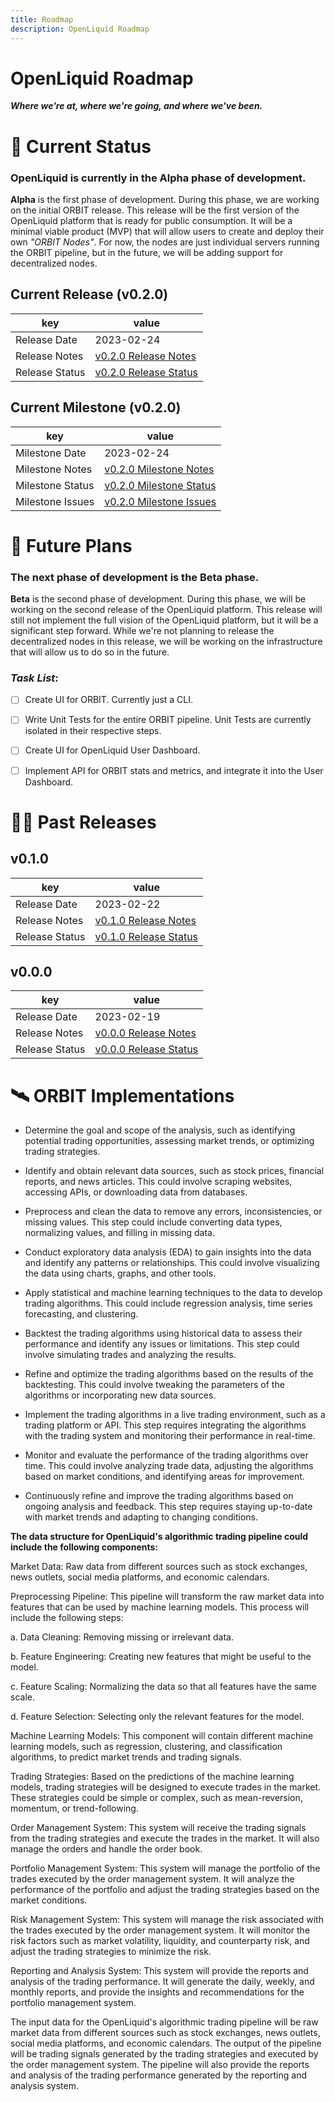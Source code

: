 ```yaml
---
title: Roadmap
description: OpenLiquid Roadmap
---
```


# OpenLiquid Roadmap

***Where we're at, where we're going, and where we've been.***

# 🧠 Current Status

### OpenLiquid is currently in the **Alpha** phase of development.

**Alpha** is the first phase of development. During this phase, we are working on the initial ORBIT release. This release will be the first version of the OpenLiquid platform that is ready for public consumption. It will be a minimal viable product (MVP) that will allow users to create and deploy their own *"ORBIT Nodes"*. For now, the nodes are just individual servers running the ORBIT pipeline, but in the future, we will be adding support for decentralized nodes.

## Current Release (v0.2.0)

key | value
--- | ---
Release Date  | 2023-02-24
Release Notes | [v0.2.0 Release Notes]()
Release Status | [v0.2.0 Release Status]()

## Current Milestone (v0.2.0)

key | value
--- | ---
Milestone Date  | 2023-02-24
Milestone Notes | [v0.2.0 Milestone Notes]()
Milestone Status | [v0.2.0 Milestone Status]()
Milestone Issues | [v0.2.0 Milestone Issues]()


# 🔮 Future Plans

### The next phase of development is the **Beta** phase.

**Beta** is the second phase of development. During this phase, we will be working on the second release of the OpenLiquid platform. This release will still not implement the full vision of the OpenLiquid platform, but it will be a significant step forward. While we're not planning to release the decentralized nodes in this release, we will be working on the infrastructure that will allow us to do so in the future.

### ***Task List***:

- [ ] Create UI for ORBIT. Currently just a CLI.
- [ ] Write Unit Tests for the entire ORBIT pipeline. Unit Tests are currently isolated in their respective steps.
- [ ] Create UI for OpenLiquid User Dashboard.
- [ ] Implement API for ORBIT stats and metrics, and integrate it into the User Dashboard.


# 🏃‍♂️ Past Releases

## v0.1.0

key | value
--- | ---
Release Date  | 2023-02-22
Release Notes | [v0.1.0 Release Notes]()
Release Status | [v0.1.0 Release Status]()

## v0.0.0

key | value
--- | ---
Release Date  | 2023-02-19
Release Notes | [v0.0.0 Release Notes]()
Release Status | [v0.0.0 Release Status]()


# 🛰️ ORBIT Implementations

* Determine the goal and scope of the analysis, such as identifying potential trading opportunities, assessing market trends, or optimizing trading strategies.

* Identify and obtain relevant data sources, such as stock prices, financial reports, and news articles. This could involve scraping websites, accessing APIs, or downloading data from databases.

* Preprocess and clean the data to remove any errors, inconsistencies, or missing values. This step could include converting data types, normalizing values, and filling in missing data.

* Conduct exploratory data analysis (EDA) to gain insights into the data and identify any patterns or relationships. This could involve visualizing the data using charts, graphs, and other tools.

* Apply statistical and machine learning techniques to the data to develop trading algorithms. This could include regression analysis, time series forecasting, and clustering.

* Backtest the trading algorithms using historical data to assess their performance and identify any issues or limitations. This step could involve simulating trades and analyzing the results.

* Refine and optimize the trading algorithms based on the results of the backtesting. This could involve tweaking the parameters of the algorithms or incorporating new data sources.

* Implement the trading algorithms in a live trading environment, such as a trading platform or API. This step requires integrating the algorithms with the trading system and monitoring their performance in real-time.

* Monitor and evaluate the performance of the trading algorithms over time. This could involve analyzing trade data, adjusting the algorithms based on market conditions, and identifying areas for improvement.

* Continuously refine and improve the trading algorithms based on ongoing analysis and feedback. This step requires staying up-to-date with market trends and adapting to changing conditions.

**The data structure for OpenLiquid's algorithmic trading pipeline could include the following components:**

Market Data: Raw data from different sources such as stock exchanges, news outlets, social media platforms, and economic calendars.

Preprocessing Pipeline: This pipeline will transform the raw market data into features that can be used by machine learning models. This process will include the following steps:

a. Data Cleaning: Removing missing or irrelevant data.

b. Feature Engineering: Creating new features that might be useful to the model.

c. Feature Scaling: Normalizing the data so that all features have the same scale.

d. Feature Selection: Selecting only the relevant features for the model.

Machine Learning Models: This component will contain different machine learning models, such as regression, clustering, and classification algorithms, to predict market trends and trading signals.

Trading Strategies: Based on the predictions of the machine learning models, trading strategies will be designed to execute trades in the market. These strategies could be simple or complex, such as mean-reversion, momentum, or trend-following.

Order Management System: This system will receive the trading signals from the trading strategies and execute the trades in the market. It will also manage the orders and handle the order book.

Portfolio Management System: This system will manage the portfolio of the trades executed by the order management system. It will analyze the performance of the portfolio and adjust the trading strategies based on the market conditions.

Risk Management System: This system will manage the risk associated with the trades executed by the order management system. It will monitor the risk factors such as market volatility, liquidity, and counterparty risk, and adjust the trading strategies to minimize the risk.

Reporting and Analysis System: This system will provide the reports and analysis of the trading performance. It will generate the daily, weekly, and monthly reports, and provide the insights and recommendations for the portfolio management system.

The input data for the OpenLiquid's algorithmic trading pipeline will be raw market data from different sources such as stock exchanges, news outlets, social media platforms, and economic calendars. The output of the pipeline will be trading signals generated by the trading strategies and executed by the order management system. The pipeline will also provide the reports and analysis of the trading performance generated by the reporting and analysis system.
